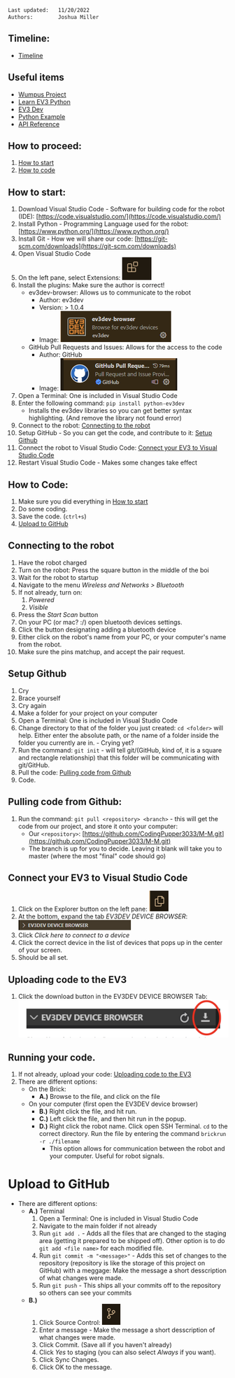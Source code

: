 ``` 
Last updated:   11/20/2022 
Authors:        Joshua Miller
```
## Timeline:
 * [Timeline](https://homepages.hass.rpi.edu/heuveb/Teaching/M&M/WumpusWorld/Checkpoints2015.pdf)

## Useful items
* [Wumpus Project](https://homepages.hass.rpi.edu/heuveb/Teaching/M&M/WumpusWorld/WumpusWorld.htm)
* [Learn EV3 Python](https://sites.google.com/site/ev3devpython/learn_ev3_python)
* [EV3 Dev](https://www.ev3dev.org/)
* [Python Example](https://github.com/ev3dev/ev3dev-lang-python)
* [API Reference](https://ev3dev-lang.readthedocs.io/projects/python-ev3dev/en/ev3dev-stretch/spec.html)


## How to proceed:
1. [How to start](#how-to-start)
2. [How to code](#how-to-code)

## How to start:
1. Download Visual Studio Code - Software for building code for the robot (IDE): [https://code.visualstudio.com/](https://code.visualstudio.com/)
2. Install Python - Programming Language used for the robot: [https://www.python.org/](https://www.python.org/)
3. Install Git - How we will share our code: [https://git-scm.com/downloads](https://git-scm.com/downloads)
4. Open Visual Studio Code
5. On the left pane, select Extensions: ![Extensions button](readme-assets/extensions.png)
6. Install the plugins: Make sure the author is correct!
    * ev3dev-browser: Allows us to communicate to the robot
      * Author:     ev3dev
      * Version:    > 1.0.4
      * Image:      ![ev3dev-browser](readme-assets/rv3dev-browser-plugin.png)
    * GitHub Pull Requests and Issues: Allows for the access to the code
      * Author:     GitHub
      * Image:      ![GitHub Pull Requests and Issues](readme-assets/github-plugin.png)
7. Open a Terminal: One is included in Visual Studio Code
8. Enter the following command: ```pip install python-ev3dev```
   * Installs the ev3dev libraries so you can get better syntax highlighting. (And remove the library not found error)
9. Connect to the robot: [Connecting to the robot](#connecting-to-the-robot)
10. Setup GitHub - So you can get the code, and contribute to it: [Setup Github](#setup-github)
11. Connect the robot to Visual Studio Code: [Connect your EV3 to Visual Studio Code](#connect-your-ev3-to-visual-studio-code)
12. Restart Visual Studio Code - Makes some changes take effect


## How to Code:
1. Make sure you did everything in [How to start](#how-to-start)
2. Do some coding.
3. Save the code. (`ctrl+s`)
4. [Upload to GitHub](#upload-to-github)


## Connecting to the robot
1. Have the robot charged
2. Turn on the robot: Press the square button in the middle of the boi
3. Wait for the robot to startup
4. Navigate to the menu *Wireless and Networks > Bluetooth*
5. If not already, turn on:
   1. *Powered*
   2. *Visible*
6. Press the *Start Scan* button
7. On your PC (or mac? :/) open bluetooth devices settings.
8. Click the button designating adding a bluetooth device
9. Either click on the robot's name from your PC, or your computer's name from the robot.
10. Make sure the pins matchup, and accept the pair request.


## Setup Github
1. Cry
2. Brace yourself
3. Cry again
4. Make a folder for your project on your computer
5. Open a Terminal: One is included in Visual Studio Code
6. Change directory to that of the folder you just created: ```cd <folder>``` will help. Either enter the absolute path, or the name of a folder inside the folder you currently are in. - Crying yet?
7. Run the command: ```git init``` - will tell git/(GitHub, kind of, it is a square and rectangle relationship) that this folder will be communicating with git/GitHub. 
8. Pull the code: [Pulling code from Github](#pulling-code-from-github)
9. Code.


## Pulling code from Github:
1. Run the command: ```git pull <repository> <branch>``` - this will get the code from our project, and store it onto your computer:
    * Our ```<repository>```: [https://github.com/CodingPupper3033/M-M.git](https://github.com/CodingPupper3033/M-M.git)
    * The branch is up for you to decide. Leaving it blank will take you to master (where the most "final" code should go)


## Connect your EV3 to Visual Studio Code
1. Click on the Explorer button on the left pane: ![Explorer Button](readme-assets/explorer-button.png)
2. At the bottom, expand the tab *EV3DEV DEVICE BROWSER*: ![EV3DEV DEVICE BROWSER](readme-assets/ev3-device-browser-tab.png)
3. Click *Click here to connect to a device*
4. Click the correct device in the list of devices that pops up in the center of your screen.
5. Should be all set.

## Uploading code to the EV3
1. Click the download button in the EV3DEV DEVICE BROWSER Tab: ![Download Button](readme-assets/download-button.png)

## Running your code.
1. If not already, upload your code: [Uploading code to the EV3](#uploading-code-to-the-ev3)
2. There are different options:
   * On the Brick:
     * **A.)** Browse to the file, and click on the file
   * On your computer (first open the EV3DEV device browser)
     * **B.)** Right click the file, and hit run.
     * **C.)** Left click the file, and then hit run in the popup.
     * **D.)** Right click the robot name. Click open SSH Terminal. ```cd``` to the correct directory. Run the file by entering the command ```brickrun -r ./filename```
       * This option allows for communication between the robot and your computer. Useful for robot signals.


# Upload to GitHub
* There are different options:
  * **A.)** Terminal
    1. Open a Terminal: One is included in Visual Studio Code
    2. Navigate to the main folder if not already
    3. Run `git add .` - Adds all the files that are changed to the staging area (getting it prepared to be shipped off). Other option is to do `git add <file name>` for each modified file.
    4. Run `git commit -m "<message>"` - Adds this set of changes to the repository (repository is like the storage of this project on GitHub) with a meggage: Make the message a short desscription of what changes were made.
    5. Run `git push` - This ships all your commits off to the repository so others can see your commits
  * **B.)**
    1. Click Source Control: ![Source Control Button](readme-assets/source-control-button.png)
    2. Enter a message - Make the message a short desscription of what changes were made.
    3. Click Commit. (Save all if you haven't already)
    4. Click *Yes* to staging (you can also select *Always* if you want).
    5. Click Sync Changes.
    6. Click OK to the message.

